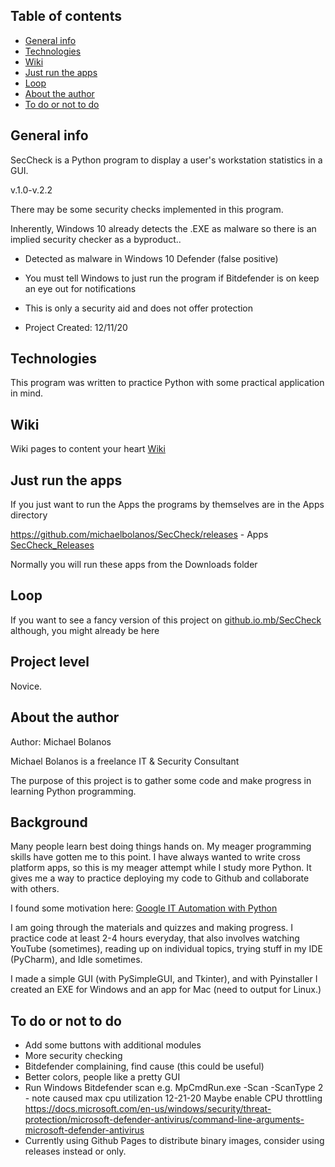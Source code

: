 ## Table of contents
* [General info](#general-info)
* [Technologies](#technologies)
* [Wiki](#wiki)
* [Just run the apps](#just-run-the-apps)
* [Loop](#Loop)
* [About the author](#about-the-author)
* [To do or not to do](#to-do-or-not-to-do)

## General info
SecCheck is a Python program to display a user's workstation statistics in a GUI.

v.1.0-v.2.2

There may be some security checks implemented in this program.

Inherently, Windows 10 already detects the .EXE as malware so there is an implied security checker as a byproduct..

- Detected as malware in Windows 10 Defender (false positive)
- You must tell Windows to just run the program if Bitdefender is on keep an eye out for notifications
- This is only a security aid and does not offer protection


- Project Created:  12/11/20


## Technologies
This program was written to practice Python with some practical application in mind.


## Wiki

Wiki pages to content your heart
[Wiki](https://github.com/michaelbolanos/SecCheck/wiki)



## Just run the apps
If you just want to run the Apps the programs by themselves are in the Apps directory

https://github.com/michaelbolanos/SecCheck/releases - Apps
[SecCheck_Releases](https://github.com/michaelbolanos/SecCheck/tree/main/Apps)

Normally you will run these apps from the Downloads folder

## Loop
If you want to see a fancy version of this project on
[github.io.mb/SecCheck](https://michaelbolanos.github.io/SecCheck/) although, you might already be here

## Project level 

Novice.

## About the author


Author:   Michael Bolanos

Michael Bolanos is a freelance IT & Security Consultant

The purpose of this project is to gather some code and make progress in learning Python programming.

## Background

Many people learn best doing things hands on.  My meager programming skills have gotten me to this point.  I have always wanted to write cross platform apps, so this is my meager attempt while I study more Python.  It gives me a way to practice deploying my code to Github and collaborate with others.

I found some motivation here:  [Google IT Automation with Python](https://www.coursera.org/professional-certificates/google-it-automation)

I am going through the materials and quizzes and making progress.  I practice code at least 2-4 hours everyday, that also involves watching YouTube (sometimes), reading up on individual topics, trying stuff in my IDE (PyCharm), and Idle sometimes.  

I made a simple GUI (with PySimpleGUI, and Tkinter), and with Pyinstaller I created an EXE for Windows and an app for Mac (need to output for Linux.)

## To do or not to do

- Add some buttons with additional modules
- More security checking
- Bitdefender complaining, find cause (this could be useful)
- Better colors, people like a pretty GUI
- Run Windows Bitdefender scan e.g. MpCmdRun.exe -Scan -ScanType 2 - note caused max cpu utilization 12-21-20
Maybe enable CPU throttling https://docs.microsoft.com/en-us/windows/security/threat-protection/microsoft-defender-antivirus/command-line-arguments-microsoft-defender-antivirus
- Currently using Github Pages to distribute binary images, consider using releases instead or only.

